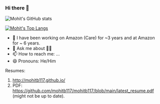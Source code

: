 ### Hi there 👋

![Mohit's GitHub stats](https://github-readme-stats.vercel.app/api?username=mohitb117&show_icons=true&theme=radical)


[![Mohit's Top Langs](https://github-readme-stats.vercel.app/api/top-langs/?username=mohitb117&langs_count=8)](https://github.com/anuraghazra/github-readme-stats)

- 🔭 I have been working on Amazon (Care) for ~3 years and at Amazon for ~ 6 years. 
- 💬 Ask me about 🤖📱 
- 📫 How to reach me: ...
- 😄 Pronouns: He/Him


Resumes: 
1. http://mohitb117.github.io/
2. PDF: https://github.com/mohitb117/mohitb117/blob/main/latest_resume.pdf (might not be up to date).
